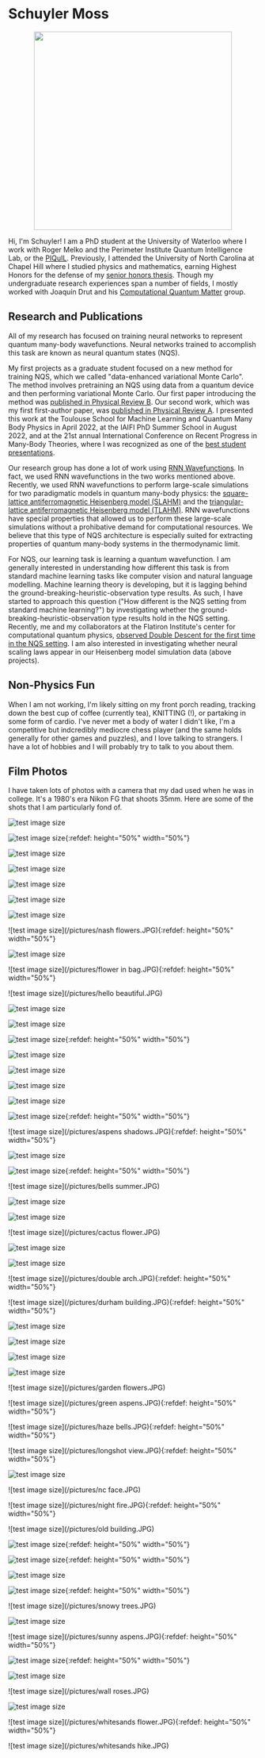 # Schuyler Moss
   
<p align="center">
   <img width = "400" src = "/pictures/PIshot.jpg" />
 </p>


Hi, I'm Schuyler! I am a PhD student at the University of Waterloo where I work with Roger Melko and the Perimeter Institute Quantum Intelligence Lab, or the [PIQuIL](https://perimeterinstitute.ca/perimeter-institute-quantum-intelligence-lab-piquil). Previously, I attended the University of North Carolina at Chapel Hill where I studied physics and mathematics, earning Highest Honors for the defense of my [senior honors thesis](https://cdr.lib.unc.edu/concern/honors_theses/kk91fs099). Though my undergraduate research experiences span a number of fields, I mostly worked with Joaquín Drut and his [Computational Quantum Matter](https://drut.web.unc.edu/) group.

## Research and Publications

All of my research has focused on training neural networks to represent quantum many-body wavefunctions. Neural networks trained to accomplish this task are known as neural quantum states (NQS).

My first projects as a graduate student focused on a new method for training NQS, which we called "data-enhanced variational Monte Carlo". The method involves pretraining an NQS using data from a quantum device and then performing variational Monte Carlo. Our first paper introducing the method was [published in Physical Review B](https://journals.aps.org/prb/abstract/10.1103/PhysRevB.105.205108). Our second work, which was my first first-author paper, was [published in Physical Review A](https://journals.aps.org/pra/abstract/10.1103/PhysRevA.109.032410). I presented this work at the Toulouse School for Machine Learning and Quantum Many Body Physics in April 2022, at the IAIFI PhD Summer School in August 2022, and at the 21st annual International Conference on Recent Progress in Many-Body Theories, where I was recognized as one of the [best student presentations](https://tarheels.live/rpmbt21/2022/09/18/laptop-awardees-announced/).

Our research group has done a lot of work using [RNN Wavefunctions](https://journals.aps.org/prresearch/abstract/10.1103/PhysRevResearch.2.023358). In fact, we used RNN wavefunctions in the two works mentioned above. Recently, we used RNN wavefunctions to perform large-scale simulations for two paradigmatic models in quantum many-body physics: the [square-lattice antiferromagnetic Heisenberg model (SLAHM)](https://arxiv.org/abs/2502.17144) and the [triangular-lattice antiferromagnetic Heisenberg model (TLAHM)](https://arxiv.org/abs/2505.20406). RNN wavefunctions have special properties that allowed us to perform these large-scale simulations without a prohibative demand for computational resources. We believe that this type of NQS architecture is especially suited for extracting properties of quantum many-body systems in the thermodynamic limit. 

For NQS, our learning task is learning a quantum wavefunction. I am generally interested in understanding how different this task is from standard machine learning tasks like computer vision and natural language modelling. Machine learning theory is developing, but it is lagging behind the ground-breaking-heuristic-observation type results. As such, I have started to approach this question ("How different is the NQS setting from standard machine learning?") by investigating whether the ground-breaking-heuristic-observation type results hold in the NQS setting. Recently, me and my collaborators at the Flatiron Institute's center for computational quantum physics, [observed Double Descent for the first time in the NQS setting](https://arxiv.org/abs/2508.00068). I am also interested in investigating whether neural scaling laws appear in our Heisenberg model simulation data (above projects).


## Non-Physics Fun

When I am not working, I'm likely sitting on my front porch reading, tracking down the best cup of coffee (currently tea), KNITTING (!), or partaking in some form of cardio. I've never met a body of water I didn't like, I'm a competitive but indcredibly mediocre chess player (and the same holds generally for other games and puzzles), and I love talking to strangers. I have a lot of hobbies and I will probably try to talk to you about them.

## Film Photos

I have taken lots of photos with a camera that my dad used when he was in college. It's a 1980's era Nikon FG that shoots 35mm. Here are some of the shots that I am particularly fond of.

![test image size](/pictures/boats.JPG)

![test image size](/pictures/brunch.JPG){:refdef: height="50%" width="50%"}

![test image size](/pictures/castro.JPG)

![test image size](/pictures/church.JPG)

![test image size](/pictures/classroom.JPG)

![test image size](/pictures/cows.JPG)

![test image size](/pictures/crow.JPG)

![test image size](/pictures/nash flowers.JPG){:refdef: height="50%" width="50%"}

![test image size](/pictures/dune.JPG)

![test image size](/pictures/flower in bag.JPG){:refdef: height="50%" width="50%"}

![test image size](/pictures/hello beautiful.JPG)

![test image size](/pictures/horizon.JPG)

![test image size](/pictures/planetarium.JPG)

![test image size](/pictures/IMAC.JPG){:refdef: height="50%" width="50%"}

![test image size](/pictures/protest.JPG)

![test image size](/pictures/quad.JPG)

![test image size](/pictures/stanford.JPG)

![test image size](/pictures/walkerworld.JPG)

![test image size](/pictures/happy.JPG){:refdef: height="50%" width="50%"}

![test image size](/pictures/aspens shadows.JPG){:refdef: height="50%" width="50%"}

![test image size](/pictures/bark.JPG)

![test image size](/pictures/barn.JPG){:refdef: height="50%" width="50%"}

![test image size](/pictures/bells summer.JPG)

![test image size](/pictures/bonfire.JPG)

![test image size](/pictures/bowl.JPG)

![test image size](/pictures/cactus flower.JPG)

![test image size](/pictures/columbine.JPG)

![test image size](/pictures/corona.JPG)

![test image size](/pictures/double arch.JPG){:refdef: height="50%" width="50%"}

![test image size](/pictures/durham building.JPG){:refdef: height="50%" width="50%"}

![test image size](/pictures/fins.JPG)

![test image size](/pictures/fireweed.JPG)

![test image size](/pictures/fish.JPG)

![test image size](/pictures/flamingos.JPG)

![test image size](/pictures/garden flowers.JPG)

![test image size](/pictures/green aspens.JPG){:refdef: height="50%" width="50%"}

![test image size](/pictures/haze bells.JPG){:refdef: height="50%" width="50%"}

![test image size](/pictures/longshot view.JPG){:refdef: height="50%" width="50%"}

![test image size](/pictures/medoc.JPG)

![test image size](/pictures/nc face.JPG)

![test image size](/pictures/night fire.JPG){:refdef: height="50%" width="50%"}

![test image size](/pictures/old building.JPG)

![test image size](/pictures/parrots.JPG){:refdef: height="50%" width="50%"}

![test image size](/pictures/pass.JPG){:refdef: height="50%" width="50%"}

![test image size](/pictures/poppies.JPG)

![test image size](/pictures/punchbowl.JPG){:refdef: height="50%" width="50%"}

![test image size](/pictures/snowy trees.JPG)

![test image size](/pictures/sopris.JPG)

![test image size](/pictures/sunny aspens.JPG){:refdef: height="50%" width="50%"}

![test image size](/pictures/tulips.JPG){:refdef: height="50%" width="50%"}

![test image size](/pictures/van.JPG)

![test image size](/pictures/wall roses.JPG)

![test image size](/pictures/waterfalls.JPG)

![test image size](/pictures/whitesands flower.JPG){:refdef: height="50%" width="50%"}

![test image size](/pictures/whitesands hike.JPG)
